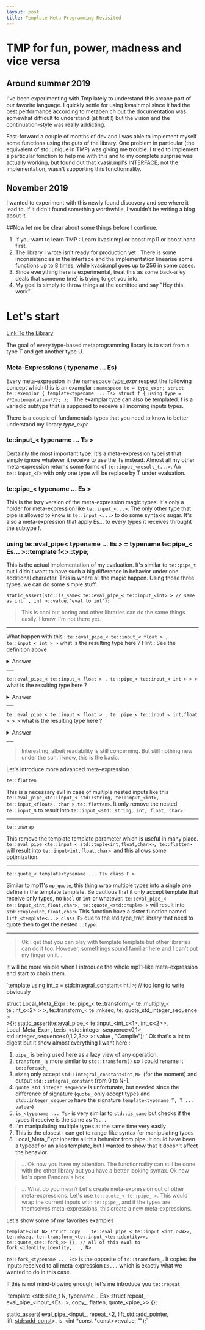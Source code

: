 ```yaml
---
layout: post
title: Template Meta-Programming Revisited 
---
```


# TMP for fun, power, madness and vice versa

## Around summer 2019
I've been experimenting with Tmp lately to understand this arcane part of our favorite language. 
I quickly settle for using kvasir.mpl since it had the best performance according to metaben.ch but the documentation was somewhat difficult to understand (at first !) but the vision and the continuation-style was really addicting.

Fast-forward a couple of months of dev and I was able to implement myself some functions using the guts of the library.
One problem in particular (the equivalent of std::unique in TMP) was giving me trouble. I tried to implement a particular fonction to help me with this and to my complete surprise was actually working, but found out that kvasir.mpl's INTERFACE, not the implementation, wasn't supporting this functionnality. 

## November 2019
I wanted to experiment with this newly found discovery and see where it lead to. If it didn't found something worthwhile, I wouldn't be writing a blog about it. 

##Now let me be clear about some things before I continue.
1. If you want to learn TMP : Learn kvasir.mpl or boost.mp11 or boost.hana first. 
2. The library I wrote isn't ready for production yet : There is some inconsistencies in the interface and the implementation linearise some functions up to 8 times, while kvasir.mpl goes up to 256 in some cases.
3. Since everything here is experimental, treat this as some back-alley deals that someone (me) is trying to get you into. 
4. My goal is simply to throw things at the comittee and say "Hey this work". 

# Let's start
[Link To the Library](https://github.com/Remi123/type_expr)

The goal of every type-based metaprogramming library is to start from a type T and get another type U.

### Meta-Expressions ( typename ... Es)
Every meta-expression in the namespace _type_expr_ respect the following concept which this is an examplar :
`namespace te = type_expr;
struct te::exemplar
{
    template<typename ... Ts>
    struct f { using type = /*Implementation*/};
};
`
The examplar type can also be templated. f is a variadic subtype that is supposed to receive all incoming inputs types.

There is a couple of fundamentals types that you need to know to better understand my library _type_expr_

### te::input_< typename ... Ts >
Certainly the most important type. It's a meta-expression typelist that simply ignore whatever it receive to use the Ts instead.
Almost all my other meta-expression returns some forms of `te::input_<result_t...>`. An `te::input_<T>` with only one type will be replace by T under evaluation.

### te::pipe_< typename ... Es >
This is the lazy version of the meta-expression magic types. It's only a holder for meta-expression like `te::input_<...>`. The only other type that pipe is allowed to know is `te::input_<...>` to do some syntaxic sugar. It's also a meta-expression that apply Es... to every types it receives throught the subtype f.

### using te::eval_pipe< typename ... Es > = typename te::pipe_< Es... >::template f<>::type;
This is the actual implementation of my evaluation. It's similar to `te::pipe_t` but I didn't want to have such a big difference in behavior under one additional character. This is where all the magic happen. Using those three types, we can do some simple stuff.

`static_assert(std::is_same<
te::eval_pipe_< te::input_<int> > // same as int 
, int >::value,"eval to int");`

> This is cool but boring and other libraries can do the same things easily.
I know, I'm not there yet.

___

What happen with this :
`te::eval_pipe_< te::input_< float > , te::input_< int > >` what is the resulting type here ? Hint : See the definition above
<details>
<summary>Answer</summary>
Each te::input ignore whatever it receive to use the types in it's template parameter instead.
So the second te::input receive float, but use int instead. The answer is thus `int`
</details>
___

`te::eval_pipe_< te::input_< float > , te::pipe_< te::input_< int > > >` what is the resulting type here ?
<details>
<summary>Answer</summary>
Under evaluation, te::pipe is a meta-expression that pass the incoming inputs types to the meta-expression Es... and return their result. The answer is still `int`
</details>
___

`te::eval_pipe_< te::input_< float > , te::pipe_< te::input_< int,float > > >` what is the resulting type here ?
<details>
<summary>Answer</summary>
We need something to hold multiples types and C++ doesn't yet have a good synthactic sugar over that. We cannot return `int,float` by themselves, so we simply returns `te::input_< int,float>`.
</details>
___

> Interesting, albeit readability is still concerning. But still nothing new under the sun.
I know, this is the basic.

Let's introduce more advanced meta-expression :

`te::flatten`

This is a necessary evil in case of multiple nested inputs like this `te::eval_pipe_<te::input_< std::string, te::input_<int>, te::input_<float>, char >,te::flatten>`. It only remove the nested `te::input_`s to result into `te::input_<std::string, int, float, char>` 
___
`te::unwrap`

This remove the template template parameter which is useful in many place. `te::eval_pipe_<te::input_< std::tuple<int,float,char>>, te::flatten>` will result into `te::input<int,float,char> `and this allows some optimization.
___
`te::quote_< template<typename ... Ts> class F >`

Similar to mp11's `mp_quote`, this thing wrap multiple types into a single one define in the template template. Be cautious that it only accept template that receive only types, no `bool` or `int` or whatever.
`te::eval_pipe_< te::input_<int,float,char>, te::quote_<std::tuple> >` will result into `std::tuple<int,float,char>`
This function have a sister function named `lift_<template<...> class F>` due to the std.type_trait library that need to quote then to get the nested `::type`. 
___

> Ok I get that you can play with template template but other libraries can do it too.
> However, somethings sound familiar here and I can't put my finger on it...

It will be more visible when I introduce the whole mp11-like meta-expression and start to chain them.

`template<int I> using int_c = std::integral_constant<int,I>;
// too long to write obviously

struct Local_Meta_Expr : te::pipe_< 
                te::transform_< te::multiply_< te::int_c<2> > >,
                te::transform_< te::mkseq, te::quote_std_integer_sequence >                
                >{};
static_assert(te::eval_pipe_< 
                te::input_<int_c<1>, int_c<2>>,
                Local_Meta_Expr ,
                te::is_<std::integer_sequence<0,1>, std::integer_sequence<0,1,2,3>> 
                >::value , "Compile");
                `
Ok that's a lot to digest but it show almost everything I want here :

1. `pipe_` is being used here as a lazy view of any operation.
2. `transform_` is more similar to `std::transform()` so I could rename it `te::foreach_`
3. `mkseq` only accept `std::integral_constant<int,N> `(for the moment) and output `std::integral_constant` from 0 to N-1.
4. `quote_std_integer_sequence` is unfortunate, but needed since the difference of signature (`quote_` only accept types and `std::integer_sequence` have the signature `template<typename T, T ... value>`)
5. `is_<typename ... Ts>` is very similar to `std::is_same` but checks if the types it receive is the same as `Ts...` 
6. I'm manipulating multiple types at the same time very easily
7. This is the closest I can get to range-like syntax for manipulating types
8. Local_Meta_Expr inherite all this behavior from pipe. It could have been a typedef or an alias template, but I wanted to show that it doesn't affect the behavior.

> ... Ok now you have my attention. The functionnality can still be done with the other library but you have a better looking syntax.
Ok now let's open Pandora's box.

> ... What do you mean?
Let's create meta-expression out of other meta-expressions. Let's use `te::quote_< te::pipe_ >`.
This would wrap the current inputs with `te::pipe_`, and if the types are themselves meta-expressions, this create a new meta-expressions.

Let's show some of my favorites examples

`template<int N>
struct copy_ : te::eval_pipe_< te::input_<int_c<N>>,
                                te::mkseq,
                                te::transform_<te::input_<te::identity>>, 
                                te::quote_<te::fork_>>
                                {}; // all of this eval to fork_<identity,identity,..., N> `

`te::fork_<typename ... Es>` is the opposite of `te::transform_`. It copies the inputs received to all meta-expression `Es...` which is exactly what we wanted to do in this case.

If this is not mind-blowing enough, let's me introduce you `te::repeat_`

`template <std::size_t N, typename... Es>
struct repeat_ : eval_pipe_<input_<Es...>, copy_<N>, flatten, quote_<pipe_>> {};

static_assert(
    eval_pipe_<input_<int>,
               repeat_<2, lift_<std::add_pointer>, lift_<std::add_const>>,
               is_<int *const *const>>::value,
    "");`
    


